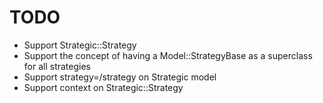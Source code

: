 # TODO

- Support Strategic::Strategy
- Support the concept of having a Model::StrategyBase as a superclass for all strategies
- Support strategy=/strategy on Strategic model
- Support context on Strategic::Strategy
